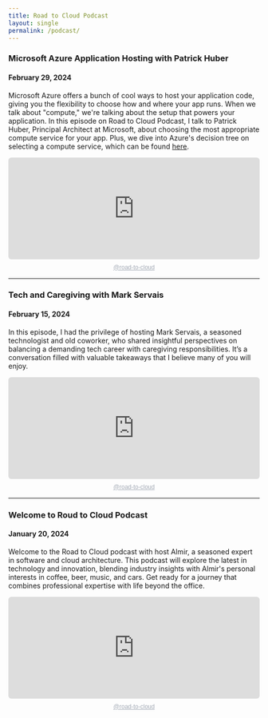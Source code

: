 ```yaml
---
title: Road to Cloud Podcast
layout: single
permalink: /podcast/
---
```


### Microsoft Azure Application Hosting with Patrick Huber
#### February 29, 2024
Microsoft Azure offers a bunch of cool ways to host your application code, giving you the flexibility to choose how and where your app runs. When we talk about "compute," we're talking about the setup that powers your application. In this episode on Road to Cloud Podcast, I talk to Patrick Huber, Principal Architect at Microsoft, about choosing the most appropriate compute service for your app. Plus, we dive into Azure's decision tree on selecting a compute service, which can be found [here](https://learn.microsoft.com/en-us/azure/architecture/guide/technology-choices/compute-decision-tree).

<div style="height: 228px; width: 100%;"><iframe src="https://audio.com/embed/audio/1792258297700297?theme=image"
    style="display:block; border-radius: 6px; border: none; height: 204px; width: 100%;"></iframe><a href='https://audio.com/road-to-cloud' style="text-align: center; display: block; color: #A4ABB6; font-size: 12px; font-family: sans-serif; line-height: 16px; margin-top: 8px; overflow: hidden; white-space: nowrap; text-overflow: ellipsis;">@road-to-cloud</a></div>

-----
### Tech and Caregiving with Mark Servais
#### February 15, 2024
In this episode, I had the privilege of hosting Mark Servais, a seasoned technologist and old coworker, who shared insightful perspectives on balancing a demanding tech career with caregiving responsibilities. It’s a conversation filled with valuable takeaways that I believe many of you will enjoy.

<div style="height: 228px; width: 100%;"><iframe src="https://audio.com/embed/audio/1791210371882532?theme=image"
    style="display:block; border-radius: 6px; border: none; height: 204px; width: 100%;"></iframe><a href='https://audio.com/road-to-cloud' style="text-align: center; display: block; color: #A4ABB6; font-size: 12px; font-family: sans-serif; line-height: 16px; margin-top: 8px; overflow: hidden; white-space: nowrap; text-overflow: ellipsis;">@road-to-cloud</a></div>

-----
### Welcome to Roud to Cloud Podcast
#### January 20, 2024 
Welcome to the Road to Cloud podcast with host Almir, a seasoned expert in software and cloud architecture. This podcast will explore the latest in technology and innovation, blending industry insights with Almir's personal interests in coffee, beer, music, and cars. Get ready for a journey that combines professional expertise with life beyond the office.

<div style="height: 228px; width: 100%;"><iframe src="https://audio.com/embed/audio/1789839263963074?theme=image"
    style="display:block; border-radius: 6px; border: none; height: 204px; width: 100%;"></iframe><a href='https://audio.com/road-to-cloud' style="text-align: center; display: block; color: #A4ABB6; font-size: 12px; font-family: sans-serif; line-height: 16px; margin-top: 8px; overflow: hidden; white-space: nowrap; text-overflow: ellipsis;">@road-to-cloud</a></div>
